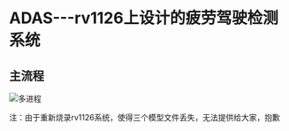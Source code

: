 # ADAS---rv1126上设计的疲劳驾驶检测系统
## 主流程

![多进程](https://cdn.jsdelivr.net/gh/rkjjx/Pictures@main/%E5%A4%9A%E8%BF%9B%E7%A8%8B.jpg)

注：由于重新烧录rv1126系统，使得三个模型文件丢失，无法提供给大家，抱歉





